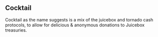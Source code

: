 ## Cocktail

Cocktail as the name suggests is a mix of the juicebox and tornado cash protocols, to allow for delicious & anonymous donations to Juicebox treasuries.